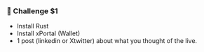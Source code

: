 ### 📢 Challenge $1

-   Install Rust
-   Install xPortal (Wallet)
-   1 post (linkedin or Xtwitter) about what you thought of the live.
